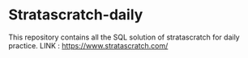 # Stratascratch-daily
This repository contains all the SQL solution of stratascratch for daily practice.
LINK : https://www.stratascratch.com/
